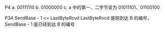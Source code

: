 P4
a. 00111110
b.  01000000
c.  a 中的第一、二字节变为 01011101、01100100



P34
SendBase - 1 <= LastByteRcvd
 LastByteRvcd 是刚到达 B 的编号， SendBase - 1 是已经到达 B 的编号